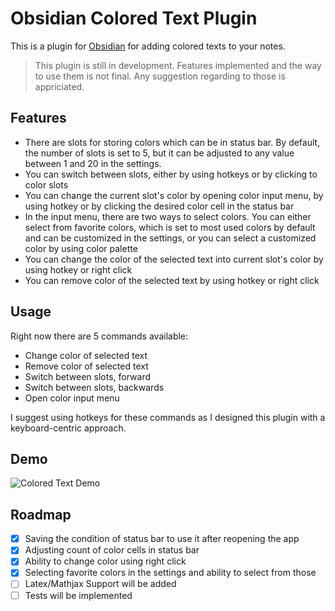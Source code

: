 # Obsidian Colored Text Plugin

This is a plugin for [Obsidian](https://obsidian.md/) for adding colored texts to your notes.

> This plugin is still in development. Features implemented and the way to use them is not final. Any suggestion regarding to those is appriciated.

## Features

- There are slots for storing colors which can be in status bar. By default, the number of slots is set to 5, but it can be adjusted to any value between 1 and 20 in the settings.
- You can switch between slots, either by using hotkeys or by clicking to color slots
- You can change the current slot's color by opening color input menu, by using hotkey or by clicking the desired color cell in the status bar
- In the input menu, there are two ways to select colors. You can either select from favorite colors, which is set to most used colors by default and can be customized in the settings, or you can select a customized color by using color palette
- You can change the color of the selected text into current slot's color by using hotkey or right click
- You can remove color of the selected text by using hotkey or right click

## Usage

Right now there are 5 commands available:
- Change color of selected text
- Remove color of selected text
- Switch between slots, forward
- Switch between slots, backwards
- Open color input menu

I suggest using hotkeys for these commands as I designed this plugin with a keyboard-centric approach.

## Demo

![Colored Text Demo](https://github.com/erincayaz/obsidian-colored-text/blob/main/demo/DemoPlugin.gif)

## Roadmap

- [x] Saving the condition of status bar to use it after reopening the app 
- [x] Adjusting count of color cells in status bar
- [x] Ability to change color using right click
- [x] Selecting favorite colors in the settings and ability to select from those
- [ ] Latex/Mathjax Support will be added
- [ ] Tests will be implemented
